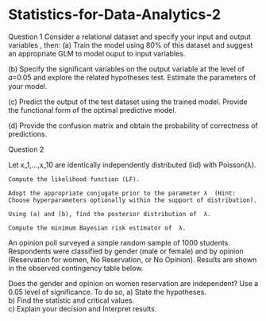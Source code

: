 # Statistics-for-Data-Analytics-2

Question 1
Consider a relational dataset and specify your input and output variables , then:
(a)	Train the model using 80% of this dataset and suggest an appropriate GLM to model ouput to input variables.  

(b)	Specify the significant variables on the output variable at the level of 𝛼=0.05 and explore the related hypotheses test. Estimate the parameters of your model. 

(c)	Predict the output of the test dataset using the trained model. Provide the functional form of the optimal predictive model. 

(d)	Provide the confusion matrix and obtain the probability of correctness of predictions. 


Question 2 

Let x_1,…,x_10 are identically independently distributed (iid) with Poisson(λ). 

	Compute the likelihood function (LF).                                       
                                      
	Adopt the appropriate conjugate prior to the parameter λ  (Hint: Choose hyperparameters optionally within the support of distribution).                                                                                 

	Using (a) and (b), find the posterior distribution of  λ.      

	Compute the minimum Bayesian risk estimator of  λ.           

An opinion poll surveyed a simple random sample of 1000 students. Respondents were classified by gender (male or female) and by opinion (Reservation for women, No Reservation, or No Opinion). Results are shown in the observed contingency table below.

Does the gender and opinion on women reservation are independent?  Use a 0.05 level of significance. To do so, 
a)	State the hypotheses.                                                           
b)	Find the statistic and critical values.                              
c)	Explain your decision and Interpret results.                

